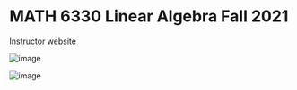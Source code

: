 # MATH 6330 Linear Algebra Fall 2021

[Instructor website](https://webapps.utrgv.edu/aa/dm/index.cfm?action=profile&user=zhaosheng.feng)

![image](https://user-images.githubusercontent.com/6586811/122069977-3794a900-cdbb-11eb-860e-c1e785031fa9.png)

![image](https://user-images.githubusercontent.com/6586811/122070172-57c46800-cdbb-11eb-84cb-d23f00683cfd.png)
